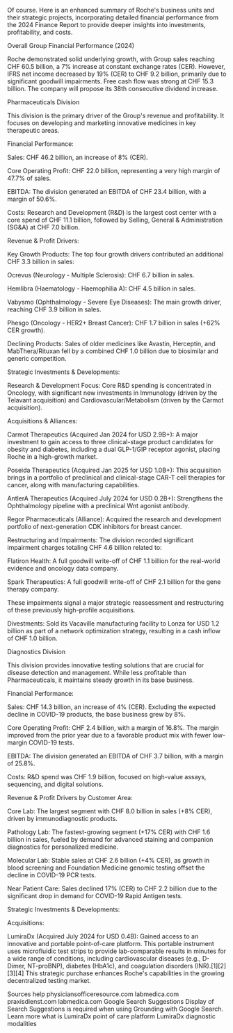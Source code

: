 Of course. Here is an enhanced summary of Roche's business units and their strategic projects, incorporating detailed financial performance from the 2024 Finance Report to provide deeper insights into investments, profitability, and costs.

Overall Group Financial Performance (2024)

Roche demonstrated solid underlying growth, with Group sales reaching CHF 60.5 billion, a 7% increase at constant exchange rates (CER). However, IFRS net income decreased by 19% (CER) to CHF 9.2 billion, primarily due to significant goodwill impairments. Free cash flow was strong at CHF 15.3 billion. The company will propose its 38th consecutive dividend increase.

Pharmaceuticals Division

This division is the primary driver of the Group's revenue and profitability. It focuses on developing and marketing innovative medicines in key therapeutic areas.

Financial Performance:

Sales: CHF 46.2 billion, an increase of 8% (CER).

Core Operating Profit: CHF 22.0 billion, representing a very high margin of 47.7% of sales.

EBITDA: The division generated an EBITDA of CHF 23.4 billion, with a margin of 50.6%.

Costs: Research and Development (R&D) is the largest cost center with a core spend of CHF 11.1 billion, followed by Selling, General & Administration (SG&A) at CHF 7.0 billion.

Revenue & Profit Drivers:

Key Growth Products: The top four growth drivers contributed an additional CHF 3.3 billion in sales:

Ocrevus (Neurology - Multiple Sclerosis): CHF 6.7 billion in sales.

Hemlibra (Haematology - Haemophilia A): CHF 4.5 billion in sales.

Vabysmo (Ophthalmology - Severe Eye Diseases): The main growth driver, reaching CHF 3.9 billion in sales.

Phesgo (Oncology - HER2+ Breast Cancer): CHF 1.7 billion in sales (+62% CER growth).

Declining Products: Sales of older medicines like Avastin, Herceptin, and MabThera/Rituxan fell by a combined CHF 1.0 billion due to biosimilar and generic competition.

Strategic Investments & Developments:

Research & Development Focus: Core R&D spending is concentrated in Oncology, with significant new investments in Immunology (driven by the Telavant acquisition) and Cardiovascular/Metabolism (driven by the Carmot acquisition).

Acquisitions & Alliances:

Carmot Therapeutics (Acquired Jan 2024 for USD 2.9B+): A major investment to gain access to three clinical-stage product candidates for obesity and diabetes, including a dual GLP-1/GIP receptor agonist, placing Roche in a high-growth market.

Poseida Therapeutics (Acquired Jan 2025 for USD 1.0B+): This acquisition brings in a portfolio of preclinical and clinical-stage CAR-T cell therapies for cancer, along with manufacturing capabilities.

AntlerA Therapeutics (Acquired July 2024 for USD 0.2B+): Strengthens the Ophthalmology pipeline with a preclinical Wnt agonist antibody.

Regor Pharmaceuticals (Alliance): Acquired the research and development portfolio of next-generation CDK inhibitors for breast cancer.

Restructuring and Impairments: The division recorded significant impairment charges totaling CHF 4.6 billion related to:

Flatiron Health: A full goodwill write-off of CHF 1.1 billion for the real-world evidence and oncology data company.

Spark Therapeutics: A full goodwill write-off of CHF 2.1 billion for the gene therapy company.

These impairments signal a major strategic reassessment and restructuring of these previously high-profile acquisitions.

Divestments: Sold its Vacaville manufacturing facility to Lonza for USD 1.2 billion as part of a network optimization strategy, resulting in a cash inflow of CHF 1.0 billion.

Diagnostics Division

This division provides innovative testing solutions that are crucial for disease detection and management. While less profitable than Pharmaceuticals, it maintains steady growth in its base business.

Financial Performance:

Sales: CHF 14.3 billion, an increase of 4% (CER). Excluding the expected decline in COVID-19 products, the base business grew by 8%.

Core Operating Profit: CHF 2.4 billion, with a margin of 16.8%. The margin improved from the prior year due to a favorable product mix with fewer low-margin COVID-19 tests.

EBITDA: The division generated an EBITDA of CHF 3.7 billion, with a margin of 25.8%.

Costs: R&D spend was CHF 1.9 billion, focused on high-value assays, sequencing, and digital solutions.

Revenue & Profit Drivers by Customer Area:

Core Lab: The largest segment with CHF 8.0 billion in sales (+8% CER), driven by immunodiagnostic products.

Pathology Lab: The fastest-growing segment (+17% CER) with CHF 1.6 billion in sales, fueled by demand for advanced staining and companion diagnostics for personalized medicine.

Molecular Lab: Stable sales at CHF 2.6 billion (+4% CER), as growth in blood screening and Foundation Medicine genomic testing offset the decline in COVID-19 PCR tests.

Near Patient Care: Sales declined 17% (CER) to CHF 2.2 billion due to the significant drop in demand for COVID-19 Rapid Antigen tests.

Strategic Investments & Developments:

Acquisitions:

LumiraDx (Acquired July 2024 for USD 0.4B): Gained access to an innovative and portable point-of-care platform. This portable instrument uses microfluidic test strips to provide lab-comparable results in minutes for a wide range of conditions, including cardiovascular diseases (e.g., D-Dimer, NT-proBNP), diabetes (HbA1c), and coagulation disorders (INR).[1][2][3][4] This strategic purchase enhances Roche's capabilities in the growing decentralized testing market.

Sources
help
physiciansofficeresource.com
labmedica.com
praxisdienst.com
labmedica.com
Google Search Suggestions
Display of Search Suggestions is required when using Grounding with Google Search. Learn more
what is LumiraDx point of care platform
LumiraDx diagnostic modalities
